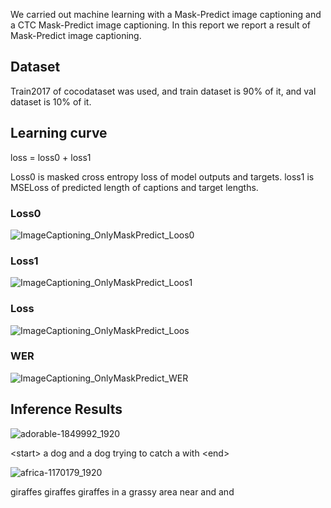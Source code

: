 We carried out machine learning with a Mask-Predict image captioning and a CTC Mask-Predict image captioning. In this report we report a result of Mask-Predict image captioning. 

## Dataset

Train2017 of cocodataset was used, and train dataset is 90% of it, and val dataset is 10% of it.

## Learning curve

loss = loss0 + loss1

Loss0 is masked cross entropy loss of model outputs and targets. loss1 is MSELoss of predicted length of captions and target lengths.

### Loss0
![ImageCaptioning_OnlyMaskPredict_Loos0](https://github.com/toshiouchi/ImageCaptioningMaskPredict/assets/121741811/6de2b3d4-3df2-427b-9d0b-c7daf9b8dbea)

### Loss1
![ImageCaptioning_OnlyMaskPredict_Loos1](https://github.com/toshiouchi/ImageCaptioningMaskPredict/assets/121741811/929aab76-3a52-4b3c-b29a-65715de7a40f)

### Loss
![ImageCaptioning_OnlyMaskPredict_Loos](https://github.com/toshiouchi/ImageCaptioningMaskPredict/assets/121741811/cd8f3f3a-81cb-49df-a0be-e516e3607245)

### WER
![ImageCaptioning_OnlyMaskPredict_WER](https://github.com/toshiouchi/ImageCaptioningMaskPredict/assets/121741811/950bac66-e5b0-4e95-ae71-26d0652c7f29)

## Inference Results

![adorable-1849992_1920](https://github.com/toshiouchi/ImageCaptioningMaskPredict/assets/121741811/dc6aefb8-1ab2-487c-9dd3-1ad8502ff47f)

&lt;start&gt; a dog and a dog trying to catch a with &lt;end&gt;

![africa-1170179_1920](https://github.com/toshiouchi/ImageCaptioningMaskPredict/assets/121741811/4df07891-cd2e-413a-9023-c0d46121de1f)

<start> giraffes giraffes giraffes in a grassy area near and and <end>
